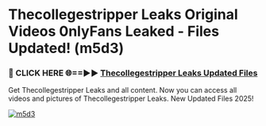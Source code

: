 # Thecollegestripper Leaks Original Videos 0nlyFans Leaked - Files Updated! (m5d3)

<h3>🔴 CLICK HERE 🌐==►► <a href="https://tinyurl.com/2wckxsce" rel="nofollow">Thecollegestripper Leaks Updated Files</a></h3>

Get Thecollegestripper Leaks and all content. Now you can access all videos and pictures of Thecollegestripper Leaks. New Updated Files 2025!

[![m5d3](https://i.imgur.com/AFduVYN.gif)](https://tinyurl.com/2wckxsce)
